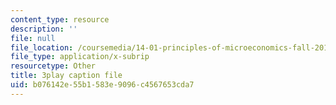 ```yaml
---
content_type: resource
description: ''
file: null
file_location: /coursemedia/14-01-principles-of-microeconomics-fall-2018/b076142e55b1583e9096c4567653cda7_tCKk22kaZi4.vtt
file_type: application/x-subrip
resourcetype: Other
title: 3play caption file
uid: b076142e-55b1-583e-9096-c4567653cda7
---
```

